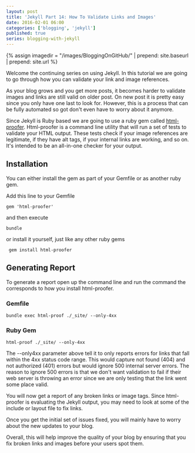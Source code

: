 ```yaml
---
layout: post
title: 'Jekyll Part 14: How To Validate Links and Images'
date: 2016-02-01 06:00
categories: ['blogging', 'jekyll']
published: true
series: blogging-with-jekyll
---
```


{% assign imagedir = "/images/BloggingOnGitHub/" | prepend: site.baseurl | prepend: site.url %}

Welcome the continuing series on using Jekyll. In this tutorial we are going to go through how you can validate your link and image references. 

As your blog grows and you get more posts, it becomes harder to validate images and links are still valid on older post.  On new post it is pretty easy since you only have one last to look for.  However, this  is a process that can be fully automated so  got don't even have to worry about it anymore. 



Since Jekyll is Ruby based we  are going to use a ruby gem called [html-proofer](https://github.com/gjtorikian/html-proofer/).   Html-proofer is a command line utility that will  run a set of tests to validate your HTML output. These tests check if your image references are legitimate, if they have alt tags, if your internal links are working, and so on. It's intended to be an all-in-one checker for your output.

## Installation 

You can either install the gem as part of your Gemfile or as another ruby gem.  

Add this line to your Gemfile 

	gem 'html-proofer'

and then execute 

	bundle 
	
or install it yourself, just like any other ruby gems

     gem install html-proofer 

## Generating Report 

To generate a report open up the command line and run the command the corresponds to how you install html-proofer.

### Gemfile   

	bundle exec html-proof ./_site/ --only-4xx
	
### Ruby Gem 

	html-proof ./_site/ --only-4xx

The  --only4xx parameter above tell it to only  reports errors for links that fall within the 4xx status code range.  This would capture not found (404) and not authorized (401) errors but would ignore 500 internal server errors.  The reason to ignore 500 errors is that we don't want validation to fail if their web server is throwing an error  since we are only testing that the link went some place valid.  

You will now get a report of any broken links or image tags.  Since html-proofer is evaluating the Jekyll output,  you may need to look at some of the include or  layout file to fix links.  

Once you get the initial set of issues fixed, you will mainly have to worry about the new updates to your blog.  
 
Overall, this will help improve the quality of your blog by  ensuring that you fix broken links and images before your users spot them.

